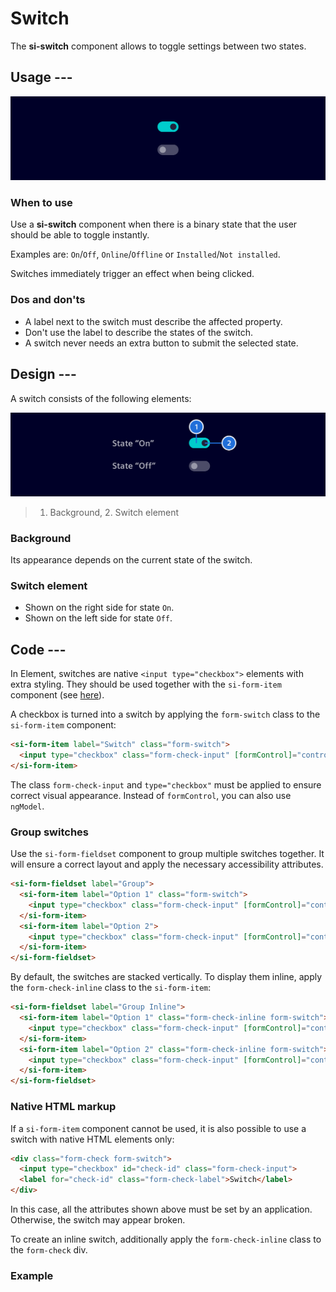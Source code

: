 # Switch

The **si-switch** component allows to toggle settings between two states.

## Usage ---

![Switch](images/switch.png)

### When to use

Use a **si-switch** component when there is a binary state that the user should
be able to toggle instantly.

Examples are: `On`/`Off`, `Online`/`Offline` or `Installed`/`Not installed`.

Switches immediately trigger an effect when being clicked.

### Dos and don'ts

- A label next to the switch must describe the affected property.
- Don't use the label to describe the states of the switch.
- A switch never needs an extra button to submit the selected state.

## Design ---

A switch consists of the following elements:

![Construction](images/switch-usage-construction.png)

> 1. Background, 2. Switch element

### Background

Its appearance depends on the current state of the switch.

### Switch element

- Shown on the right side for state `On`.
- Shown on the left side for state `Off`.

## Code ---

In Element, switches are native `<input type="checkbox">` elements with extra styling.
They should be used together with the `si-form-item` component (see [here](forms.md)).

A checkbox is turned into a switch by applying the `form-switch` class to the `si-form-item` component:

```html
<si-form-item label="Switch" class="form-switch">
  <input type="checkbox" class="form-check-input" [formControl]="control">
</si-form-item>
```

The class `form-check-input` and `type="checkbox"` must be applied to ensure correct visual appearance.
Instead of `formControl`, you can also use `ngModel`.

### Group switches

Use the `si-form-fieldset` component to group multiple switches together.
It will ensure a correct layout and apply the necessary accessibility attributes.

```html
<si-form-fieldset label="Group">
  <si-form-item label="Option 1" class="form-switch">
    <input type="checkbox" class="form-check-input" [formControl]="control1">
  </si-form-item>
  <si-form-item label="Option 2">
    <input type="checkbox" class="form-check-input" [formControl]="control2">
  </si-form-item>
</si-form-fieldset>
```

By default, the switches are stacked vertically.
To display them inline, apply the `form-check-inline` class to the `si-form-item`:

```html
<si-form-fieldset label="Group Inline">
  <si-form-item label="Option 1" class="form-check-inline form-switch">
    <input type="checkbox" class="form-check-input" [formControl]="control1">
  </si-form-item>
  <si-form-item label="Option 2" class="form-check-inline form-switch">
    <input type="checkbox" class="form-check-input" [formControl]="control2">
  </si-form-item>
</si-form-fieldset>
```

### Native HTML markup

If a `si-form-item` component cannot be used, it is also possible to use
a switch with native HTML elements only:

```html
<div class="form-check form-switch">
  <input type="checkbox" id="check-id" class="form-check-input">
  <label for="check-id" class="form-check-label">Switch</label>
</div>
```

In this case, all the attributes shown above must be set by an application.
Otherwise, the switch may appear broken.

To create an inline switch, additionally apply the `form-check-inline` class to the `form-check` div.

### Example

<si-docs-component example="si-switch/si-switch"></si-docs-component>

